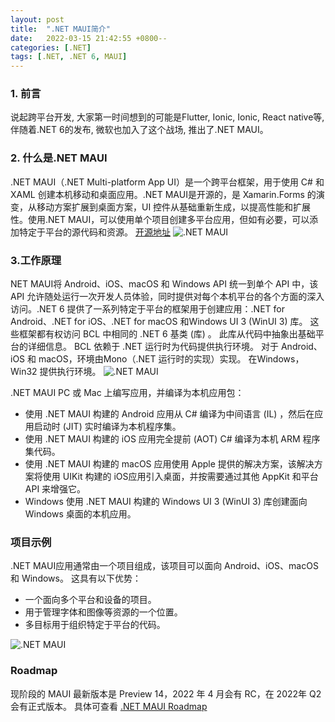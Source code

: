 ```yaml
---
layout: post
title:  ".NET MAUI简介"
date:   2022-03-15 21:42:55 +0800--
categories: [.NET]
tags: [.NET, .NET 6, MAUI]  
---
```


### 1. 前言
说起跨平台开发, 大家第一时间想到的可能是Flutter, Ionic, Ionic, React native等, 伴随着.NET 6的发布, 微软也加入了这个战场, 推出了.NET MAUI。

### 2. 什么是.NET MAUI

.NET MAUI（.NET Multi-platform App UI）是⼀个跨平台框架，⽤于使⽤ C# 和 XAML 创建本机移动和桌⾯应⽤。.NET MAUI是开源的，是 Xamarin.Forms 的演变，从移动⽅案扩展到桌⾯⽅案，UI 控件从基础重新⽣成，以提⾼性能和扩展性。使⽤.NET MAUI，可以使⽤单个项⽬创建多平台应⽤，但如有必要，可以添加特定于平台的源代码和资源。 [开源地址](https://github.com/dotnet/maui)
![.NET MAUI](https://docs.microsoft.com/zh-cn/dotnet/maui/media/what-is-maui/maui.png)

### 3.⼯作原理

NET MAUI将 Android、iOS、macOS 和 Windows API 统⼀到单个 API 中，该 API 允许随处运⾏⼀次开发⼈员体验，同时提供对每个本机平台的各个⽅⾯的深⼊访问。.NET 6 提供了⼀系列特定于平台的框架⽤于创建应⽤：.NET for Android、.NET for iOS、.NET for macOS 和Windows UI 3 (WinUI 3) 库。 这些框架都有权访问 BCL 中相同的 .NET 6 基类 (库) 。 此库从代码中抽象出基础平台的详细信息。 BCL 依赖于 .NET 运⾏时为代码提供执⾏环境。 对于 Android、iOS 和 macOS，环境由Mono（.NET 运⾏时的实现）实现。 在Windows，Win32 提供执⾏环境。
![.NET MAUI](https://docs.microsoft.com/zh-cn/dotnet/maui/media/what-is-maui/architecture.png)

.NET MAUI PC 或 Mac 上编写应⽤，并编译为本机应⽤包：
- 使⽤ .NET MAUI 构建的 Android 应⽤从 C# 编译为中间语⾔ (IL) ，然后在应⽤启动时 (JIT) 实时编译为本机程序集。
- 使⽤ .NET MAUI 构建的 iOS 应⽤完全提前 (AOT) C# 编译为本机 ARM 程序集代码。
- 使⽤ .NET MAUI 构建的 macOS 应⽤使⽤ Apple 提供的解决⽅案，该解决⽅案将使⽤ UIKit 构建的 iOS应⽤引⼊桌⾯，并按需要通过其他 AppKit 和平台 API 来增强它。
- Windows 使⽤ .NET MAUI 构建的 Windows UI 3 (WinUI 3) 库创建⾯向 Windows 桌⾯的本机应⽤。

### 项目示例
.NET MAUI应用通常由一个项目组成，该项目可以面向 Android、iOS、macOS 和 Windows。 这具有以下优势：

- 一个面向多个平台和设备的项目。
- 用于管理字体和图像等资源的一个位置。
- 多目标用于组织特定于平台的代码。

![.NET MAUI](https://docs.microsoft.com/zh-cn/dotnet/maui/media/what-is-maui/single-project.png)


### Roadmap
现阶段的 MAUI 最新版本是 Preview 14，2022 年 4 ⽉会有 RC，在 2022年 Q2 会有正式版本。
具体可查看 [.NET MAUI Roadmap](https://github.com/dotnet/maui/wiki/Roadmap)